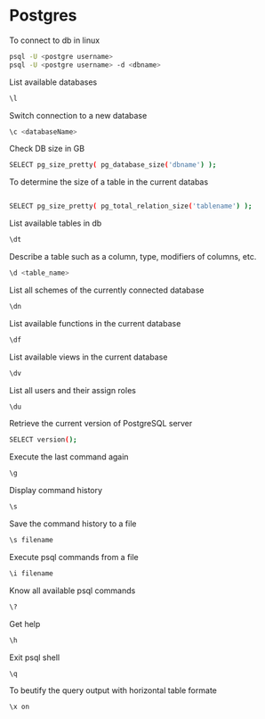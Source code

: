 # Postgres

To connect to db in linux
```bash
psql -U <postgre username> 
psql -U <postgre username> -d <dbname>
```
List available databases
```bash
\l
```
Switch connection to a new database
```bash
\c <databaseName>
```
Check DB size in GB
```bash
SELECT pg_size_pretty( pg_database_size('dbname') );
```
To determine the size of a table in the current databas
```bash

SELECT pg_size_pretty( pg_total_relation_size('tablename') );
```
List available tables in db
```bash
\dt
```
Describe a table such as a column, type, modifiers of columns, etc.
```bash
\d <table_name>
```
List all schemes of the currently connected database
```bash
\dn
```
List available functions in the current database
```bash
\df
```
List available views in the current database
```bash
\dv
```
List all users and their assign roles
```bash
\du
```
Retrieve the current version of PostgreSQL server
```bash
SELECT version();
```
Execute the last command again
```bash
\g
```
Display command history
```bash
\s
```
Save the command history to a file
```bash
\s filename
```
Execute psql commands from a file
```bash
\i filename
```
Know all available psql commands
```bash
\?
```
Get help
```bash
\h
```
Exit psql shell
```bash
\q
```
To beutify the query output with horizontal table formate 
```bash
\x on
```
